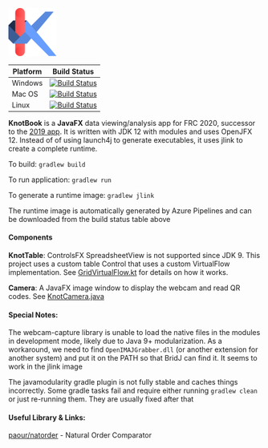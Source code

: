 ![Knotbook Icon](assets/knot-small.png)

|Platform|Build Status|
|----|----|
|Windows|[![Build Status](https://dev.azure.com/yuliu2016/knotbook/_apis/build/status/yuliu2016.knotbook?branchName=master&jobName=Windows)](https://dev.azure.com/yuliu2016/knotbook/_build/latest?definitionId=1&branchName=master)|
|Mac OS|[![Build Status](https://dev.azure.com/yuliu2016/knotbook/_apis/build/status/yuliu2016.knotbook?branchName=master&jobName=macOS)](https://dev.azure.com/yuliu2016/knotbook/_build/latest?definitionId=1&branchName=master)|
|Linux|[![Build Status](https://dev.azure.com/yuliu2016/knotbook/_apis/build/status/yuliu2016.knotbook?branchName=master&jobName=Linux)](https://dev.azure.com/yuliu2016/knotbook/_build/latest?definitionId=1&branchName=master)|

**KnotBook** is a **JavaFX** data viewing/analysis app for FRC 2020, successor
to the [2019 app](https://github.com/Team865/Restructured-Tables).
It is written with JDK 12 with modules and uses OpenJFX 12. Instead of of using
launch4j to generate executables, it uses jlink to create a complete runtime.

To build: `gradlew build`

To run application: `gradlew run`

To generate a runtime image: `gradlew jlink`

The runtime image is automatically generated by Azure Pipelines and can be downloaded
from the build status table above

#### Components

**KnotTable**: 
ControlsFX SpreadsheetView is not supported since JDK 9.
This project uses a custom table Control that uses a custom 
VirtualFlow implementation. 
See [GridVirtualFlow.kt](core/table/src/main/java/knotbook/core/table/GridVirtualFlow.kt)
for details on how it works.

**Camera**:
A JavaFX image window to display the webcam and read QR codes. See
[KnotCamera.java](core/camera/src/main/java/knotbook/core/camera/KnotCamera.java)

#### Special Notes: 
The webcam-capture library is unable to load the native files in the modules in development mode,
likely due to Java 9+ modularization. As a workaround, we need to find `OpenIMAJGrabber.dll`
(or another extension for another system) and put it on the PATH so that BridJ can find it.
It seems to work in the jlink image

The javamodularity gradle plugin is not fully stable and caches things incorrectly.
Some gradle tasks fail and require either running `gradlew clean` or just re-running them. 
They are usually fixed after that

#### Useful Library & Links:

[paour/natorder](https://github.com/paour/natorder) - Natural Order Comparator